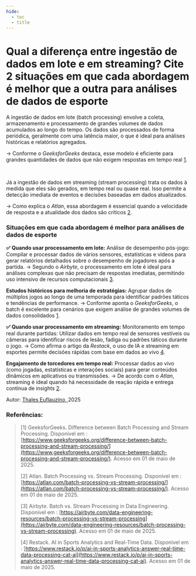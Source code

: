 ```yaml
---
hide:
  - toc
  - title
---
```


# **Qual a diferença entre ingestão de dados em lote e em streaming? Cite 2 situações em que cada abordagem é melhor que a outra para análises de dados de esporte**

A ingestão de dados em lote (batch processing) envolve a coleta, armazenamento e processamento de grandes volumes de dados acumulados ao longo do tempo. Os dados são processados de forma periódica, geralmente com uma latência maior, o que é ideal para análises históricas e relatórios agregados.
  
→ Conforme o *GeeksforGeeks* destaca, esse modelo é eficiente para grandes quantidades de dados que não exigem respostas em tempo real [1](#REF1).

<br>

Já a ingestão de dados em streaming (stream processing) trata os dados à medida que eles são gerados, em tempo real ou quase real. Isso permite a detecção imediata de eventos e decisões baseadas em dados atualizados.

 → Como explica o *Atlan*, essa abordagem é essencial quando a velocidade de resposta e a atualidade dos dados são críticos [2](#REF2).

### Situações em que cada abordagem é melhor para análises de dados de esporte

**✅ Quando usar processamento em lote:**
Análise de desempenho pós-jogo:
 Compilar e processar dados de vários sensores, estatísticas e vídeos para gerar relatórios detalhados sobre o desempenho de jogadores após a partida.
 → Segundo o *Airbyte*, o processamento em lote é ideal para análises complexas que não precisam de respostas imediatas, permitindo uso intensivo de recursos computacionais [3](#REF3).

**Estudos históricos para melhoria de estratégias:**
 Agrupar dados de múltiplos jogos ao longo de uma temporada para identificar padrões táticos e tendências de performance.
 → Conforme aponta o *GeeksforGeeks*, o batch é excelente para cenários que exigem análise de grandes volumes de dados consolidados [1](#REF1).

**✅ Quando usar processamento em streaming:**
Monitoramento em tempo real durante partidas:
 Utilizar dados em tempo real de sensores vestíveis ou câmeras para identificar riscos de lesão, fadiga ou padrões táticos durante o jogo.
 → Como afirma o artigo da *Restack*, o uso de IA e streaming em esportes permite decisões rápidas com base em dados ao vivo [4](#REF4).

**Engajamento de torcedores em tempo real:**
 Processar dados ao vivo (como jogadas, estatísticas e interações sociais) para gerar conteúdos dinâmicos em aplicativos ou transmissões.
 → De acordo com o *Atlan*, streaming é ideal quando há necessidade de reação rápida e entrega contínua de insights [2](#REF2).


<p style="font-size: 14px;"> Autor: <a href=https://github.com/thaleseuflauzino.>Thales Euflauzino, </a>2025</p>

### Referências:

> [1]<a id=REF1></a> GeeksforGeeks. Difference between Batch Processing and Stream Processing. Disponível em : [https://www.geeksforgeeks.org/difference-between-batch-processing-and-stream-processing/](https://www.geeksforgeeks.org/difference-between-batch-processing-and-stream-processing/). Acesso em 01 de maio de 2025.
> 
> [2]<a id=REF2></a> Atlan. Batch Processing vs. Stream Processing. Disponível em : [https://atlan.com/batch-processing-vs-stream-processing/](https://atlan.com/batch-processing-vs-stream-processing/). Acesso em 01 de maio de 2025.
> 
> [3]<a id=REF3></a> Airbyte. Batch vs. Stream Processing in Data Engineering. Disponível em : [https://airbyte.com/data-engineering-resources/batch-processing-vs-stream-processing](https://airbyte.com/data-engineering-resources/batch-processing-vs-stream-processing). Acesso em 01 de maio de 2025.
> 
> [4]<a id=REF4></a> Restack. AI in Sports Analytics and Real-Time Data. Disponível em : [https://www.restack.io/p/ai-in-sports-analytics-answer-real-time-data-processing-cat-ai](https://www.restack.io/p/ai-in-sports-analytics-answer-real-time-data-processing-cat-ai). Acesso em 01 de maio de 2025.
